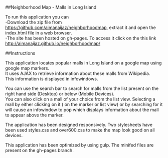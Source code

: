 ##Neighborhood Map - Malls in Long Island

To run this application you can  
-Download the zip file from https://github.com/aimanaijaz/neighborhoodmap, extract it and open the index.html file in a web browser.    
-The site has been hosted on gh-pages. To access it click on the this link http://aimanaijaz.github.io/neighborhoodmap/

##Instructions

This application locates popular malls in Long Island on a google map using google map markers.   
It uses AJAX to retrieve information about these malls from Wikipedia.   
This information is displayed in infowindows.  

You can use the search bar to search for malls from the list present on the right hand side (Desktop) or below (Mobile Devices).    
You can also click on a mall of your choice from the list view. 
Selecting a mall by either clicking on it ( on the marker or list view) or by searching for it will cause an infowindow to pop which displays information about the mall to appear above the marker.   

The application has been designed responsively. Two stylesheets have been used styles.css and over600.css to make the map look good on all devices.   

This application has been optimized by using gulp. The minifed files are present on the gh-pages branch.  




